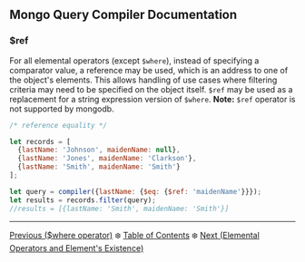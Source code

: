 ## Mongo Query Compiler Documentation

### $ref

For all elemental operators (except `$where`), instead of specifying a 
comparator value, a reference may be used, which is an address to one of the 
object's elements.  This allows handling of use cases where filtering criteria 
may need to be specified on the object itself.  `$ref` may be used as a 
replacement for a string expression version of `$where`.  **Note:** `$ref` 
operator is not supported by mongodb.

```javascript
/* reference equality */

let records = [
  {lastName: 'Johnson', maidenName: null},
  {lastName: 'Jones', maidenName: 'Clarkson'},
  {lastName: 'Smith', maidenName: 'Smith'}
];

let query = compiler({lastName: {$eq: {$ref: 'maidenName'}}});
let results = records.filter(query);
//results = [{lastName: 'Smith', maidenName: 'Smith'}]
```

---

[Previous ($where operator)](../free-form/where.md) :snowflake: 
[Table of Contents](../../../README.md) :snowflake: 
[Next (Elemental Operators and Element's Existence)](../element-existence.md)
